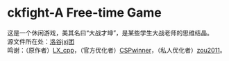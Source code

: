 # ckfight-A Free-time Game
这是一个休闲游戏，美其名曰“大战才坤”，是某些学生大战老师的思维结晶。  
源文件所在处：[洛谷jxj团](https://www.luogu.com.cn/team/61034)  
鸣谢：（原作者）[LX_cpp](https://www.luogu.com.cn/user/902058)，（官方优化者）[CSPwinner](https://www.luogu.com.cn/user/889732)，（私人优化者）[zou2011](https://www.luogu.com.cn/user/971445)。
